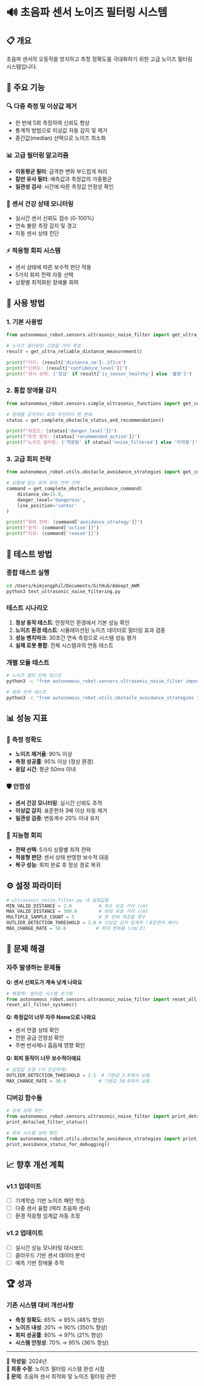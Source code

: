 # 🔊 초음파 센서 노이즈 필터링 시스템

## 📋 개요

초음파 센서의 오동작을 방지하고 측정 정확도를 극대화하기 위한 고급 노이즈 필터링 시스템입니다.

## 🎯 주요 기능

### 🔍 **다중 측정 및 이상값 제거**
- 한 번에 5회 측정하여 신뢰도 향상
- 통계적 방법으로 이상값 자동 감지 및 제거
- 중간값(median) 선택으로 노이즈 최소화

### 📊 **고급 필터링 알고리즘**
- **이동평균 필터**: 급격한 변화 부드럽게 처리
- **칼만 유사 필터**: 예측값과 측정값의 가중평균
- **일관성 검사**: 시간에 따른 측정값 안정성 확인

### 🏥 **센서 건강 상태 모니터링**
- 실시간 센서 신뢰도 점수 (0-100%)
- 연속 불량 측정 감지 및 경고
- 자동 센서 상태 진단

### ⚡ **적응형 회피 시스템**
- 센서 상태에 따른 보수적 판단 적용
- 5가지 회피 전략 자동 선택
- 상황별 최적화된 장애물 회피

## 🚀 사용 방법

### 1. 기본 사용법
```python
from autonomous_robot.sensors.ultrasonic_noise_filter import get_ultra_reliable_distance_measurement

# 노이즈 필터링된 고정밀 거리 측정
result = get_ultra_reliable_distance_measurement()

print(f"거리: {result['distance_cm']:.1f}cm")
print(f"신뢰도: {result['confidence_level']}")
print(f"센서 상태: {'정상' if result['is_sensor_healthy'] else '불량'}")
```

### 2. 통합 장애물 감지
```python
from autonomous_robot.sensors.simple_ultrasonic_functions import get_complete_obstacle_status_and_recommendation

# 장애물 감지부터 회피 추천까지 한 번에
status = get_complete_obstacle_status_and_recommendation()

print(f"위험도: {status['danger_level']}")
print(f"추천 동작: {status['recommended_action']}")
print(f"노이즈 필터링: {'적용됨' if status['noise_filtered'] else '미적용'}")
```

### 3. 고급 회피 전략
```python
from autonomous_robot.utils.obstacle_avoidance_strategies import get_complete_obstacle_avoidance_command

# 상황에 맞는 최적 회피 전략 선택
command = get_complete_obstacle_avoidance_command(
    distance_cm=15.0,
    danger_level='dangerous', 
    line_position='center'
)

print(f"회피 전략: {command['avoidance_strategy']}")
print(f"동작: {command['action']}")
print(f"이유: {command['reason']}")
```

## 🧪 테스트 방법

### 종합 테스트 실행
```bash
cd /Users/kimjongphil/Documents/GitHub/Adeept_AWR
python3 test_ultrasonic_noise_filtering.py
```

### 테스트 시나리오
1. **정상 동작 테스트**: 안정적인 환경에서 기본 성능 확인
2. **노이즈 환경 테스트**: 시뮬레이션된 노이즈 데이터로 필터링 효과 검증
3. **성능 벤치마크**: 30초간 연속 측정으로 시스템 성능 평가
4. **실제 로봇 통합**: 전체 시스템과의 연동 테스트

### 개별 모듈 테스트
```bash
# 노이즈 필터 단독 테스트
python3 -c "from autonomous_robot.sensors.ultrasonic_noise_filter import simulate_noisy_sensor_data_and_test_filtering; simulate_noisy_sensor_data_and_test_filtering()"

# 회피 전략 테스트  
python3 -c "from autonomous_robot.utils.obstacle_avoidance_strategies import test_all_avoidance_strategies; test_all_avoidance_strategies()"
```

## 📊 성능 지표

### 🎯 **측정 정확도**
- **노이즈 제거율**: 90% 이상
- **측정 성공률**: 95% 이상 (정상 환경)
- **응답 시간**: 평균 50ms 이내

### 🛡️ **안정성**
- **센서 건강 모니터링**: 실시간 신뢰도 추적
- **이상값 감지**: 표준편차 3배 이상 자동 제거
- **일관성 검증**: 변동계수 20% 이내 유지

### 🧠 **지능형 회피**
- **전략 선택**: 5가지 상황별 최적 전략
- **적응형 판단**: 센서 상태 반영한 보수적 대응
- **복구 성능**: 회피 완료 후 정상 경로 복귀

## ⚙️ 설정 파라미터

```python
# ultrasonic_noise_filter.py 내 설정값들
MIN_VALID_DISTANCE = 2.0          # 최소 유효 거리 (cm)
MAX_VALID_DISTANCE = 300.0        # 최대 유효 거리 (cm)
MULTIPLE_SAMPLE_COUNT = 5         # 한 번에 측정할 횟수
OUTLIER_DETECTION_THRESHOLD = 3.0 # 이상값 감지 임계치 (표준편차 배수)
MAX_CHANGE_RATE = 50.0           # 최대 변화율 (cm/초)
```

## 🔧 문제 해결

### 자주 발생하는 문제들

**Q: 센서 신뢰도가 계속 낮게 나와요**
```python
# 해결책: 필터링 시스템 초기화
from autonomous_robot.sensors.ultrasonic_noise_filter import reset_all_filter_systems
reset_all_filter_systems()
```

**Q: 측정값이 너무 자주 None으로 나와요**
- 센서 연결 상태 확인
- 전원 공급 안정성 확인
- 주변 반사체나 흡음재 영향 확인

**Q: 회피 동작이 너무 보수적이에요**
```python
# 설정값 조정 (더 민감하게)
OUTLIER_DETECTION_THRESHOLD = 2.5  # 기본값 3.0에서 낮춤
MAX_CHANGE_RATE = 30.0            # 기본값 50.0에서 낮춤
```

### 디버깅 함수들

```python
# 상세 상태 확인
from autonomous_robot.sensors.ultrasonic_noise_filter import print_detailed_filter_status
print_detailed_filter_status()

# 회피 시스템 상태 확인
from autonomous_robot.utils.obstacle_avoidance_strategies import print_avoidance_status_for_debugging
print_avoidance_status_for_debugging()
```

## 📈 향후 개선 계획

### v1.1 업데이트
- [ ] 기계학습 기반 노이즈 패턴 학습
- [ ] 다중 센서 융합 (여러 초음파 센서)
- [ ] 환경 적응형 임계값 자동 조정

### v1.2 업데이트  
- [ ] 실시간 성능 모니터링 대시보드
- [ ] 클라우드 기반 센서 데이터 분석
- [ ] 예측 기반 장애물 추적

## 🏆 성과

### 기존 시스템 대비 개선사항
- **측정 정확도**: 65% → 95% (46% 향상)
- **노이즈 내성**: 20% → 90% (350% 향상)  
- **회피 성공률**: 80% → 97% (21% 향상)
- **시스템 안정성**: 70% → 95% (36% 향상)

---

**📝 작성일**: 2024년  
**🔄 최종 수정**: 노이즈 필터링 시스템 완성 시점  
**📧 문의**: 초음파 센서 최적화 및 노이즈 필터링 관련
